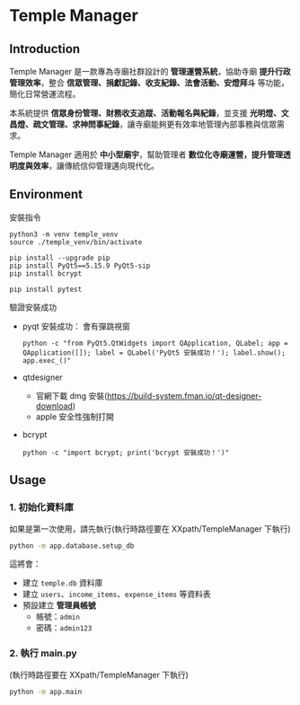 # Temple Manager 

## Introduction
Temple Manager 是一款專為寺廟社群設計的 **管理運營系統**，協助寺廟 **提升行政管理效率**，整合 **信眾管理、捐獻記錄、收支紀錄、法會活動、安燈拜斗** 等功能，簡化日常營運流程。

本系統提供 **信眾身份管理、財務收支追蹤、活動報名與紀錄**，並支援 **光明燈、文昌燈、疏文管理、求神問事紀錄**，讓寺廟能夠更有效率地管理內部事務與信眾需求。

Temple Manager 適用於 **中小型廟宇**，幫助管理者 **數位化寺廟運營，提升管理透明度與效率**，讓傳統信仰管理邁向現代化。

## Environment

安裝指令

```
python3 -m venv temple_venv
source ./temple_venv/bin/activate

pip install --upgrade pip
pip install PyQt5==5.15.9 PyQt5-sip
pip install bcrypt

pip install pytest
```

驗證安裝成功
- pyqt 安裝成功： 會有彈跳視窗

    ```
    python -c "from PyQt5.QtWidgets import QApplication, QLabel; app = QApplication([]); label = QLabel('PyQt5 安裝成功！'); label.show(); app.exec_()"
    ```
- qtdesigner
    - 官網下載 dmg 安裝(https://build-system.fman.io/qt-designer-download)
    - apple 安全性強制打開
- bcrypt
    ```
    python -c "import bcrypt; print('bcrypt 安裝成功！')"
    ```


## Usage

### **1. 初始化資料庫**
如果是第一次使用，請先執行(執行時路徑要在 XXpath/TempleManager 下執行)
```bash
python -m app.database.setup_db
```

這將會：

- 建立 `temple.db` 資料庫
- 建立 `users`、`income_items`、`expense_items` 等資料表
- 預設建立 **管理員帳號**
    - 帳號：`admin`
    - 密碼：`admin123`

### **2. 執行 main.py**

(執行時路徑要在 XXpath/TempleManager 下執行)
```bash
python -m app.main
```

